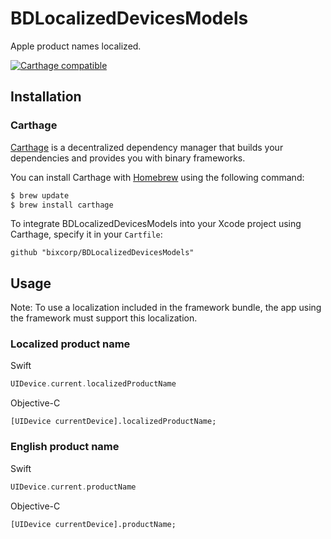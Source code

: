 # BDLocalizedDevicesModels
Apple product names localized.

[![Carthage compatible](https://img.shields.io/badge/Carthage-compatible-4BC51D.svg?style=flat)](https://github.com/Carthage/Carthage)


## Installation
### Carthage

[Carthage](https://github.com/Carthage/Carthage) is a decentralized dependency manager that builds your dependencies and provides you with binary frameworks.

You can install Carthage with [Homebrew](http://brew.sh/) using the following command:

```bash
$ brew update
$ brew install carthage
```

To integrate BDLocalizedDevicesModels into your Xcode project using Carthage, specify it in your `Cartfile`:

```ogdl
github "bixcorp/BDLocalizedDevicesModels"
```
## Usage
Note: To use a localization included in the framework bundle, the app using the framework must support this localization.
### Localized product name
Swift
```swift
UIDevice.current.localizedProductName
```

Objective-C
```objc
[UIDevice currentDevice].localizedProductName;
```

### English product name
Swift
```swift
UIDevice.current.productName
```

Objective-C
```objc
[UIDevice currentDevice].productName;
```
